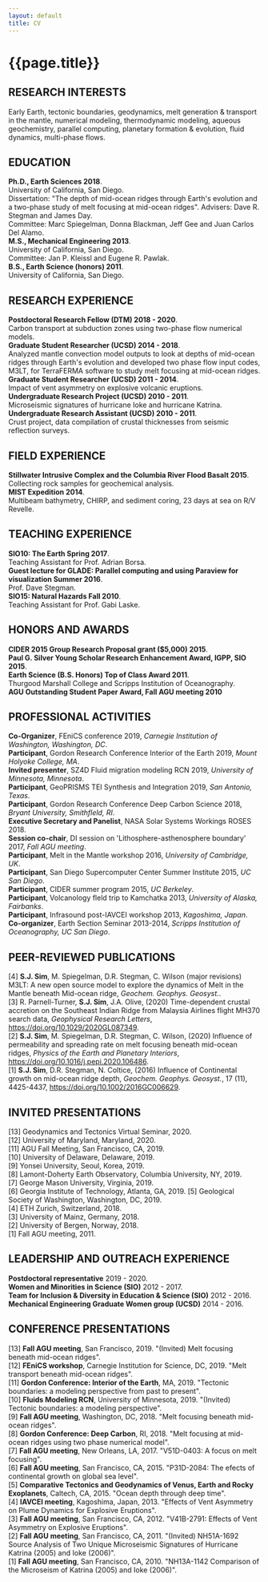 ```yaml
---
layout: default
title: CV
---
```

# {{page.title}}

## RESEARCH INTERESTS
Early Earth, tectonic boundaries, geodynamics, melt generation & transport in the mantle, numerical modeling, thermodynamic modeling, aqueous geochemistry, parallel computing, planetary formation & evolution, fluid dynamics, multi-phase flows.

## EDUCATION
**Ph.D., Earth Sciences 2018**.  
University of California, San Diego.  
Dissertation: "The depth of mid-ocean ridges through Earth's evolution and a two-phase study of melt focusing at mid-ocean ridges". 
Advisers: Dave R. Stegman and James Day.  
Committee: Marc Spiegelman, Donna Blackman, Jeff Gee and Juan Carlos Del Alamo.  
**M.S., Mechanical Engineering 2013**.  
University of California, San Diego.  
Committee: Jan P. Kleissl and Eugene R. Pawlak.  
**B.S., Earth Science (honors) 2011**.   
University of California, San Diego.  

## RESEARCH EXPERIENCE
**Postdoctoral Research Fellow (DTM) 2018 - 2020**.  
Carbon transport at subduction zones using two-phase flow numerical models.  
**Graduate Student Researcher (UCSD) 2014 - 2018**.  
Analyzed mantle convection model outputs to look at depths of mid-ocean ridges through Earth's evolution and developed two phase flow input codes, M3LT, for TerraFERMA software to study melt focusing at mid-ocean ridges.  
**Graduate Student Researcher (UCSD) 2011 - 2014**.  
Impact of vent asymmetry on explosive volcanic eruptions.   
**Undergraduate Research Project (UCSD) 2010 - 2011**.  
Microseismic signatures of hurricane Ioke and hurricane Katrina.   
**Undergraduate Research Assistant (UCSD) 2010 - 2011**.  
Crust project, data compilation of crustal thicknesses from seismic reflection surveys.   

## FIELD EXPERIENCE
**Stillwater Intrusive Complex and the Columbia River Flood Basalt 2015**.  
Collecting rock samples for geochemical analysis.  
**MIST Expedition 2014**.  
Multibeam bathymetry, CHIRP, and sediment coring, 23 days at sea on R/V Revelle.  

## TEACHING EXPERIENCE
**SIO10: The Earth Spring 2017**.  
Teaching Assistant for Prof. Adrian Borsa.  
**Guest lecture for GLADE: Parallel computing and using Paraview for visualization Summer 2016**.  
Prof. Dave Stegman.  
**SIO15: Natural Hazards Fall 2010**.  
Teaching Assistant for Prof. Gabi Laske.  

## HONORS AND AWARDS
**CIDER 2015 Group Research Proposal grant ($5,000) 2015**.  
**Paul G. Silver Young Scholar Research Enhancement Award, IGPP, SIO 2015**.  
**Earth Science (B.S. Honors) Top of Class Award 2011**.  
Thurgood Marshall College and Scripps Institution of Oceanography.  
**AGU Outstanding Student Paper Award, Fall AGU meeting 2010**

## PROFESSIONAL ACTIVITIES
**Co-Organizer**, FEniCS conference 2019, *Carnegie Institution of Washington, Washington, DC*.      
**Participant**, Gordon Research Conference Interior of the Earth 2019, *Mount Holyoke College, MA*.  
**Invited presenter**, SZ4D Fluid migration modeling RCN 2019, *University of Minnesota, Minnesota*.  
**Participant**, GeoPRISMS TEI Synthesis and Integration 2019, *San Antonio, Texas*.  
**Participant**, Gordon Research Conference Deep Carbon Science 2018, *Bryant University, Smithfleld, RI*.  
**Executive Secretary and Panelist**, NASA Solar Systems Workings ROSES 2018.  
**Session co-chair**, DI session on 'Lithosphere-asthenosphere boundary' 2017, *Fall AGU meeting*.  
**Participant**, Melt in the Mantle workshop 2016, *University of Cambridge, UK*.  
**Participant**, San Diego Supercomputer Center Summer Institute 2015, *UC San Diego*.  
**Participant**, CIDER summer program 2015, *UC Berkeley*.  
**Participant**, Volcanology fleld trip to Kamchatka 2013, *University of Alaska, Fairbanks*.  
**Participant**, Infrasound post-IAVCEI workshop 2013, *Kagoshima, Japan*.  
**Co-organizer**, Earth Section Seminar 2013-2014, *Scripps Institution of Oceanography, UC San Diego*.  

## PEER-REVIEWED PUBLICATIONS
[4] **S.J. Sim**, M. Spiegelman, D.R. Stegman, C. Wilson (major revisions) M3LT: A new open source model to explore the dynamics of Melt in the Mantle beneath Mid-ocean ridge, *Geochem. Geophys. Geosyst.*.  
[3] R. Parnell-Turner, **S.J. Sim**, J.A. Olive, (2020) Time-dependent crustal accretion on the Southeast Indian Ridge from Malaysia Airlines flight MH370 search data, *Geophysical Research Letters*,  https://doi.org/10.1029/2020GL087349.  
[2] **S.J. Sim**, M. Spiegelman, D.R. Stegman, C. Wilson, (2020) Influence of permeability and spreading rate on melt focusing beneath mid-ocean ridges, *Physics of the Earth and Planetary Interiors*, https://doi.org/10.1016/j.pepi.2020.106486.  
[1] **S.J. Sim**, D.R. Stegman, N. Coltice, (2016) Influence of Continental growth on mid-ocean ridge depth, *Geochem. Geophys. Geosyst.*, 17 (11), 4425-4437,  https://doi.org/10.1002/2016GC006629.

## INVITED PRESENTATIONS
[13] Geodynamics and Tectonics Virtual Seminar, 2020.  
[12] University of Maryland, Maryland, 2020.  
[11] AGU Fall Meeting, San Francisco, CA, 2019.  
[10] University of Delaware, Delaware, 2019.  
[9] Yonsei University, Seoul, Korea, 2019.  
[8] Lamont-Doherty Earth Observatory, Columbia University, NY, 2019.  
[7] George Mason University, Virginia, 2019.  
[6] Georgia Institute of Technology, Atlanta, GA, 2019. 
[5] Geological Society of Washington, Washington, DC, 2019.  
[4] ETH Zurich, Switzerland, 2018.  
[3] University of Mainz, Germany, 2018.  
[2] University of Bergen, Norway, 2018.  
[1] Fall AGU meeting, 2011.  

## LEADERSHIP AND OUTREACH EXPERIENCE
**Postdoctoral representative** 2019 - 2020.  
**Women and Minorities in Science (SIO)** 2012 - 2017.  
**Team for Inclusion & Diversity in Education & Science (SIO)** 2012 - 2016.  
**Mechanical Engineering Graduate Women group (UCSD)** 2014 - 2016.  

## CONFERENCE PRESENTATIONS
[13] **Fall AGU meeting**, San Francisco, 2019. "(Invited) Melt focusing beneath mid-ocean ridges".     
[12] **FEniCS workshop**, Carnegie Institution for Science, DC, 2019. "Melt transport beneath mid-ocean ridges".  
[11] **Gordon Conference: Interior of the Earth**, MA, 2019. "Tectonic boundaries: a modeling perspective from past to present".  
[10] **Fluids Modeling RCN**, University of Minnesota, 2019. "(Invited) Tectonic boundaries: a modeling perspective".  
[9] **Fall AGU meeting**, Washington, DC, 2018. "Melt focusing beneath mid-ocean ridges".  
[8] **Gordon Conference: Deep Carbon**, RI, 2018. "Melt focusing at mid-ocean ridges using two phase numerical model".  
[7] **Fall AGU meeting**, New Orleans, LA, 2017. "V51D-0403: A focus on melt focusing".  
[6] **Fall AGU meeting**, San Francisco, CA, 2015. "P31D-2084: The efects of continental growth on global sea level".  
[5] **Comparative Tectonics and Geodynamics of Venus, Earth and Rocky Exoplanets**, Caltech, CA, 2015. "Ocean depth through deep time".  
[4] **IAVCEI meeting**, Kagoshima, Japan, 2013. "Effects of Vent Asymmetry on Plume Dynamics for Explosive Eruptions".  
[3] **Fall AGU meeting**, San Francisco, CA, 2012. "V41B-2791: Effects of Vent Asymmetry on Explosive Eruptions".  
[2] **Fall AGU meeting**, San Francisco, CA, 2011. "(Invited) NH51A-1692 Source Analysis of Two Unique Microseismic Signatures of
Hurricane Katrina (2005) and Ioke (2006)".  
[1] **Fall AGU meeting**, San Francisco, CA, 2010. "NH13A-1142 Comparison of the Microseism of Katrina (2005) and Ioke (2006)".  
